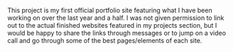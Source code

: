 This project is my first official portfolio site featuring what I have been working on over the last year and a half. I was not given permission to link out to the actual finished websites featured in my projects section, but I would be happy to share the links through messages or to jump on a video call and go through some of the best pages/elements of each site. 
